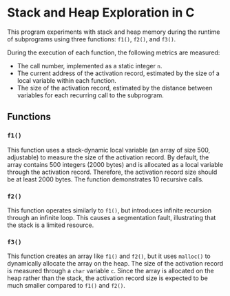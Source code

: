 # Stack and Heap Exploration in C

This program experiments with stack and heap memory during the runtime of subprograms using three functions: `f1()`, `f2()`, and `f3()`. 

During the execution of each function, the following metrics are measured:
- The call number, implemented as a static integer `n`.
- The current address of the activation record, estimated by the size of a local variable within each function.
- The size of the activation record, estimated by the distance between variables for each recurring call to the subprogram.

## Functions

### `f1()`
This function uses a stack-dynamic local variable (an array of size 500, adjustable) to measure the size of the activation record. By default, the array contains 500 integers (2000 bytes) and is allocated as a local variable through the activation record. Therefore, the activation record size should be at least 2000 bytes. The function demonstrates 10 recursive calls.

### `f2()`
This function operates similarly to `f1()`, but introduces infinite recursion through an infinite loop. This causes a segmentation fault, illustrating that the stack is a limited resource.

### `f3()`
This function creates an array like `f1()` and `f2()`, but it uses `malloc()` to dynamically allocate the array on the heap. The size of the activation record is measured through a `char` variable `c`. Since the array is allocated on the heap rather than the stack, the activation record size is expected to be much smaller compared to `f1()` and `f2()`.